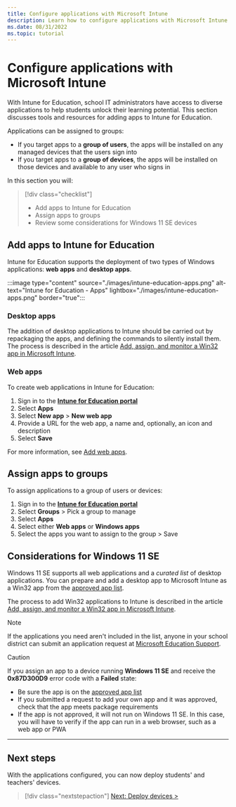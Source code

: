 ```yaml
---
title: Configure applications with Microsoft Intune
description: Learn how to configure applications with Microsoft Intune in preparation for device deployment.
ms.date: 08/31/2022
ms.topic: tutorial
---
```


# Configure applications with Microsoft Intune

With Intune for Education, school IT administrators have access to diverse applications to help students unlock their learning potential. This section discusses tools and resources for adding apps to Intune for Education.

Applications can be assigned to groups:

- If you target apps to a **group of users**, the apps will be installed on any managed devices that the users sign into
- If you target apps to a **group of devices**, the apps will be installed on those devices and available to any user who signs in

In this section you will:
> [!div class="checklist"]
> * Add apps to Intune for Education
> * Assign apps to groups
> * Review some considerations for Windows 11 SE devices

## Add apps to Intune for Education

Intune for Education supports the deployment of two types of Windows applications: **web apps** and **desktop apps**.

:::image type="content" source="./images/intune-education-apps.png" alt-text="Intune for Education - Apps" lightbox="./images/intune-education-apps.png" border="true":::

### Desktop apps

The addition of desktop applications to Intune should be carried out by repackaging the apps, and defining the commands to silently install them. The process is described in the article [Add, assign, and monitor a Win32 app in Microsoft Intune][MEM-1].

### Web apps

To create web applications in Intune for Education:

1. Sign in to the <a href="https://intuneeducation.portal.azure.com/" target="_blank"><b>Intune for Education portal</b></a>
1. Select **Apps**
1. Select **New app** > **New web app**
1. Provide a URL for the web app, a name and, optionally, an icon and description
1. Select **Save**

For more information, see [Add web apps][INT-2].

## Assign apps to groups

To assign applications to a group of users or devices:

1. Sign in to the <a href="https://intuneeducation.portal.azure.com/" target="_blank"><b>Intune for Education portal</b></a>
1. Select **Groups** > Pick a group to manage
1. Select **Apps**
1. Select either **Web apps** or **Windows apps**
1. Select the apps you want to assign to the group > Save

## Considerations for Windows 11 SE

Windows 11 SE supports all web applications and a *curated list* of desktop applications.
You can prepare and add a desktop app to Microsoft Intune as a Win32 app from the [approved app list][EDU-1].

The process to add Win32 applications to Intune is described in the article [Add, assign, and monitor a Win32 app in Microsoft Intune][MEM-1].

> [!NOTE]
> If the applications you need aren't included in the list, anyone in your school district can submit an application request at <a href="https://edusupport.microsoft.com/support?product_id=win11se" target="_blank"><u>Microsoft Education Support</u></a>.

> [!CAUTION]
> If you assign an app to a device running **Windows 11 SE** and receive the **0x87D300D9** error code with a **Failed** state:
> - Be sure the app is on the [<u>approved app list</u>][EDU-1]
> - If you submitted a request to add your own app and it was approved, check that the app meets package requirements
> - If the app is not approved, it will not run on Windows 11 SE. In this case, you will have to verify if the app can run in a web browser, such as a web app or PWA

________________________________________________________

## Next steps

With the applications configured, you can now deploy students' and teachers' devices.

> [!div class="nextstepaction"]
> [Next: Deploy devices >](enroll-overview.md)

<!-- Reference links in article -->

[EDU-1]: /education/windows/windows-11-se-overview

[MEM-1]: /mem/intune/apps/apps-win32-add

[INT-1]: /intune-education/express-configuration-intune-edu
[INT-2]: /intune-education/add-web-apps-edu